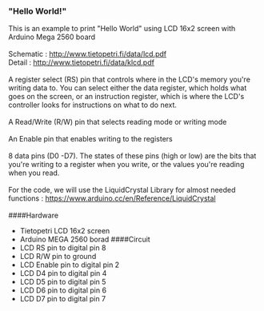 
### "Hello World!"
This is an example to print "Hello World" using LCD 16x2 screen with Arduino Mega 2560 board 
<br><br>
Schematic :
http://www.tietopetri.fi/data/lcd.pdf
<br>
Detail :
http://www.tietopetri.fi/data/klcd.pdf
<br><br>
A register select (RS) pin that controls where in the LCD's memory you're writing data to. You can select either the data register, which holds what goes on the screen, or an instruction register, which is where the LCD's controller looks for instructions on what to do next.
<br><br>
A Read/Write (R/W) pin that selects reading mode or writing mode
<br><br>
An Enable pin that enables writing to the registers
<br><br>
8 data pins (D0 -D7). The states of these pins (high or low) are the bits that you're writing to a register when you write, or the values you're reading when you read.
<br><br>
For the code, we will use the LiquidCrystal Library for almost needed functions : https://www.arduino.cc/en/Reference/LiquidCrystal
<br><br>
####Hardware
* Tietopetri LCD 16x2 screen
* Arduino MEGA 2560 borad
####Circuit
 * LCD RS     pin to digital pin 8
 * LCD R/W    pin to ground
 * LCD Enable pin to digital pin 2
 * LCD D4     pin to digital pin 4
 * LCD D5     pin to digital pin 5
 * LCD D6     pin to digital pin 6
 * LCD D7     pin to digital pin 7
